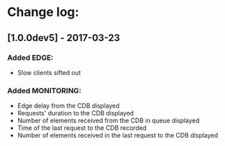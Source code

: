 # Change log:

## [1.0.0dev5] - 2017-03-23
### Added EDGE:
- Slow clients sifted out
### Added MONITORING:
- Edge delay from the CDB displayed
- Requests' duration to the CDB displayed
- Number of elements received from the CDB in queue displayed
- Time of the last request to the CDB recorded
- Number of elements received in the last request to the CDB displayed
